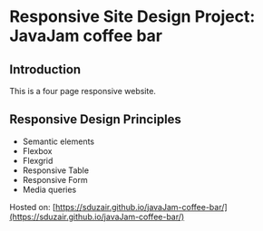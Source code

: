 # Responsive Site Design Project: JavaJam coffee bar
## Introduction
This is a four page responsive website.
## Responsive Design Principles
   - Semantic elements
   - Flexbox
   - Flexgrid
   - Responsive Table
   - Responsive Form
   - Media queries

Hosted on: [https://sduzair.github.io/javaJam-coffee-bar/](https://sduzair.github.io/javaJam-coffee-bar/)
